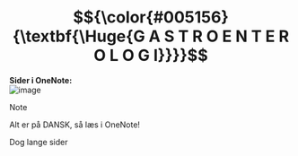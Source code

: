 # $${\color{#005156}{\textbf{\Huge{G A S T R O E N T E R O L O G I}}}}$$

**Sider i OneNote:**<br>
![image](https://github.com/user-attachments/assets/76d9aad8-6184-4f00-ab69-4781eec4430d)

> [!NOTE]
> Alt er på DANSK, så læs i OneNote!

Dog lange sider
